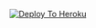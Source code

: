 
[![Deploy To Heroku](https://www.herokucdn.com/deploy/button.svg)](https://heroku.com/deploy?template=https://github.com/THE-VIP-BOY-OP/VIP-STRING-HACK)
